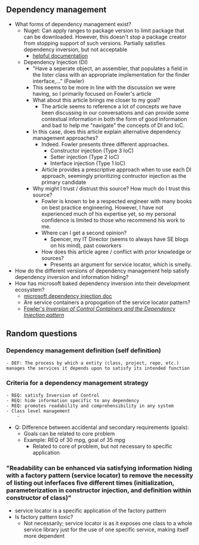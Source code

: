 ## Dependency management
- What forms of dependency management exist?
    - Nuget: Can apply ranges to package version to limit package that can be downloaded. However, this doesn't stop a package creator from stopping support of such versions. Partially satisfies dependency inversion, but not acceptable
        - [helpful documentation](https://docs.microsoft.com/en-us/dotnet/standard/library-guidance/dependencies)
    - Dependency Injection (DI)
        - "Have a seperate object, an assembler, that populates a field in the lister class with an appropriate implementation for the finder interface,..." (Fowler)
        - This seems to be more in line with the discussion we were having, so I primarily focused on Fowler's article
        - What about this article brings me closer to my goal? 
            - The article seems to reference a lot of concepts we have been discussing in our conversations and can provide some contextual information in both the form of good information and bad to help me "navigate" the concepts of DI and IoC.
        - In this case, does this article explain alternative dependency management approaches? 
            - Indeed. Fowler presents three different approaches.
                - Constructor injection (Type 3 IoC)
                - Setter injection (Type 2 IoC)
                - Interface injection (Type 1 IoC)
            - Article provides a prescriptive approach when to use each DI approach, seemingly prioritizing contructor injection as the primary candidate
        - Why might I trust / distrust this source? How much do I trust this source? 
            - Fowler is known to be a respected engineer with many books on best practice engineering. However, I have not experienced much of his expertise yet, so my personal confidence is limited to those who recommend his work to me.
            - Where can I get a second opinion?
                - Spencer, my IT Director (seems to always have SE blogs on his mind), past coworkers
            - How does this article agree / conflict with prior knowledge or sources? 
                - Presents an argument for service locator, which is smelly. 
- How do the different versions of dependency management help satisfy dependency inversion and information hiding?
- How has microsoft baked dependency inversion into their development ecosystem?
    - [microsoft dependency injection doc](https://docs.microsoft.com/en-us/dotnet/core/extensions/dependency-injection)
    - Are service containers a propogation of the service locator pattern?
    - [Fowler's <em>Inversion of Control Containers and the Dependency Injection pattern</em>](https://www.martinfowler.com/articles/injection.html)

## Random questions

### Dependency management definition (self definition) 
    - DEF: The process by which a entity (class, project, repo, etc.) manages the services it depends upon to satisfy its intended function
### Criteria for a dependency management strategy
    - REQ: satisfy Inversion of Control
    - REQ: hide information specific to any dependency
    - REQ: promotes readability and comprehensibility in any system
    - Class level management
        - 

- Q: Difference between accidental and secondary requirements (goals):
    - Goals can be related to core problem
    - Example: REQ of 30 mpg, goal of 35 mpg
        - Related to core of problem, but not necessary to specific application

### "Readability can be enhanced via satisfying information hiding with a factory pattern (service locator) to remove the necessity of listing out inferfaces five different times (initialization, parameterization in constructor injection, and definition within constructor of class)"
- service locator is a specific application of the factory patttern
- Is factory pattern toxic?
    - Not necessarily; service locator is as it exposes one class to a whole service library just for the use of one specific service, making itself more dependent
